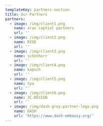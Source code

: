 ```yaml
---
templateKey: partners-section
title: Our Partners
partners:
  - image: /img/client1.png
    name: arax captial partners
    url: ''
  - image: /img/client2.png
    name: RISE
    url: ''
  - image: /img/client3.png
    name: schönherr
    url: ''
  - image: /img/client4.png
    name: kapsch
    url: ''
  - image: /img/client5.png
    name: tpa
    url: ''
  - image: /img/client6.png
    name: 3C-DESIGN
    url: ''
  - image: /img/dash-grey-partner-logo.png
    name: DASH
    url: 'https://www.dash-embassy.org/'
---
```


